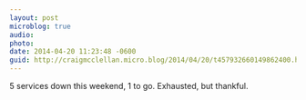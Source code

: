 ```yaml
---
layout: post
microblog: true
audio: 
photo: 
date: 2014-04-20 11:23:48 -0600
guid: http://craigmcclellan.micro.blog/2014/04/20/t457932660149862400.html
---
```

5 services down this weekend, 1 to go. Exhausted, but thankful.
